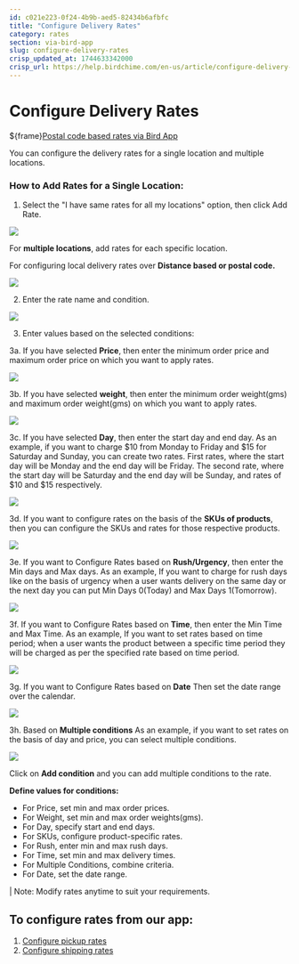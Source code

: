 ```yaml
---
id: c021e223-0f24-4b9b-aed5-82434b6afbfc
title: "Configure Delivery Rates"
category: rates
section: via-bird-app
slug: configure-delivery-rates
crisp_updated_at: 1744633342000
crisp_url: https://help.birdchime.com/en-us/article/configure-delivery-rates-1xbrder/
---
```


# Configure Delivery Rates

${frame}[Postal code based rates via Bird App](https://www.loom.com/embed/cfede30a353842f99bb07be98bd66ccc?sid=16125e85-444a-4226-802a-bec455f98c8a)

You can configure the delivery rates for a single location and multiple locations.

### How to Add Rates for a Single Location:

1. Select the "I have same rates for all my locations" option, then click Add Rate.

![](https://storage.crisp.chat/users/helpdesk/website/ca826b447482b000/rt1_rc5clb.png)

For **multiple locations**, add rates for each specific location.

For configuring local delivery rates over **Distance based or postal code.**

![](https://storage.crisp.chat/users/helpdesk/website/ca826b447482b000/rt3_52qynq.png)

2. Enter the rate name and condition.

![](https://storage.crisp.chat/users/helpdesk/website/ca826b447482b000/screenshot-2025-01-09-at-44212_1388zyw.png)

3. Enter values based on the selected conditions:

3a. If you have selected **Price**, then enter the minimum order price and maximum order price on which you want to apply rates.

![](https://storage.crisp.chat/users/helpdesk/website/ca826b447482b000/image_6p6e49.png)

3b. If you have selected **weight**, then enter the minimum order weight(gms) and maximum order weight(gms) on which you want to apply rates.

![](https://storage.crisp.chat/users/helpdesk/website/ca826b447482b000/image_kb0tlu.png)

3c. If you have selected **Day**, then enter the start day and end day.
As an example, if you want to charge $10 from Monday to Friday and $15 for Saturday and Sunday, you can create two rates.
First rates, where the start day will be Monday and the end day will be Friday. The second rate, where the start day will be Saturday and the end day will be Sunday, and rates of $10 and $15 respectively.

![](https://storage.crisp.chat/users/helpdesk/website/ca826b447482b000/image_1pj7mdg.png)

3d. If you want to configure rates on the basis of the **SKUs of products**, then you can configure the SKUs and rates for those respective products.

![](https://storage.crisp.chat/users/helpdesk/website/ca826b447482b000/image_f8d3hg.png)

3e. If you want to Configure Rates based on **Rush/Urgency**, then enter the Min days and Max days.
As an example, If you want to charge for rush days like on the basis of urgency when a user wants delivery on the same day or the next day you can put Min  Days 0(Today) and Max Days 1(Tomorrow).

![](https://storage.crisp.chat/users/helpdesk/website/ca826b447482b000/image_m4i8hs.png)

3f. If you want to Configure Rates based on **Time**, then enter the Min Time and Max Time.
As an example, If you want to set rates based on time period; when a user wants the product between a specific time period they will be charged as per the specified rate based on time period.

![](https://storage.crisp.chat/users/helpdesk/website/ca826b447482b000/image_1idwzhi.png)

3g. If you want to Configure Rates based on **Date** Then set the date range over the calendar.

![](https://storage.crisp.chat/users/helpdesk/website/ca826b447482b000/image_1h3u07o.png)

3h. Based on **Multiple conditions**
As an example, if you want to set rates on the basis of day and price, you can select multiple conditions.

![](https://storage.crisp.chat/users/helpdesk/website/ca826b447482b000/image_eudmil.png)

Click on **Add condition** and you can add multiple conditions to the rate.

**Define values for conditions:**
* For Price, set min and max order prices.
* For Weight, set min and max order weights(gms).
* For Day, specify start and end days.
* For SKUs, configure product-specific rates.
* For Rush, enter min and max rush days.
* For Time, set min and max delivery times.
* For Multiple Conditions, combine criteria.
* For Date, set the date range.

| Note: Modify rates anytime to suit your requirements.

## To configure rates from our app:

1. [Configure pickup rates](https://help.birdchime.com/en-us/article/configure-pickup-rates-1n7gumb/)
2. [Configure shipping rates](https://help.birdchime.com/en-us/article/configure-shipping-rates-llsy16/)
